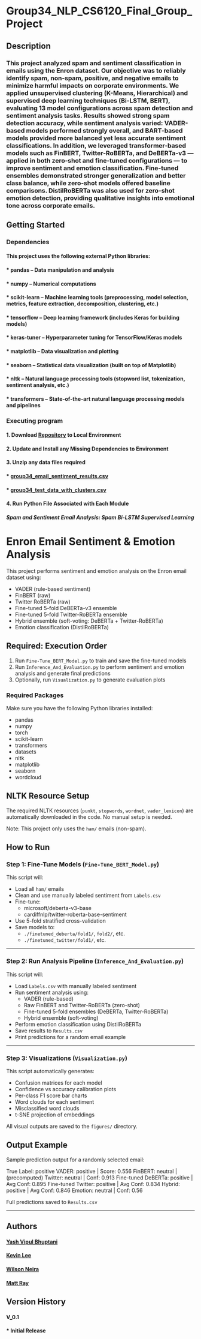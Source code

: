 # Group34_NLP_CS6120_Final_Group_Project
## Description

### This project analyzed spam and sentiment classification in emails using the Enron dataset. Our objective was to reliably identify spam, non-spam, positive, and negative emails to minimize harmful impacts on corporate environments. We applied unsupervised clustering (K-Means, Hierarchical) and supervised deep learning techniques (Bi-LSTM, BERT), evaluating 13 model configurations across spam detection and sentiment analysis tasks. Results showed strong spam detection accuracy, while sentiment analysis varied: VADER-based models performed strongly overall, and BART-based models provided more balanced yet less accurate sentiment classifications. In addition, we leveraged transformer-based models such as FinBERT, Twitter-RoBERTa, and DeBERTa-v3 — applied in both zero-shot and fine-tuned configurations — to improve sentiment and emotion classification. Fine-tuned ensembles demonstrated stronger generalization and better class balance, while zero-shot models offered baseline comparisons. DistilRoBERTa was also used for zero-shot emotion detection, providing qualitative insights into emotional tone across corporate emails.


## Getting Started

### Dependencies
#### This project uses the following external Python libraries:
#### * pandas – Data manipulation and analysis
#### * numpy – Numerical computations
#### * scikit-learn – Machine learning tools (preprocessing, model selection, metrics, feature extraction, decomposition, clustering, etc.)
#### * tensorflow – Deep learning framework (includes Keras for building models)
#### * keras-tuner – Hyperparameter tuning for TensorFlow/Keras models
#### * matplotlib – Data visualization and plotting
#### * seaborn – Statistical data visualization (built on top of Matplotlib)
#### * nltk – Natural language processing tools (stopword list, tokenization, sentiment analysis, etc.)
#### * transformers – State-of-the-art natural language processing models and pipelines

### Executing program
#### 1. Download [Repository](https://github.com/Yashb0299/NLP_CS6120_Final_Group_Project) to Local Environment
#### 2. Update and Install any Missing Dependencies to Environment 
#### 3. Unzip any data files required
#### * [group34_email_sentiment_results.csv](https://github.com/Yashb0299/NLP_CS6120_Final_Group_Project/blob/main/group34_email_sentiment_results.csv.zip)
#### * [group34_test_data_with_clusters.csv](https://github.com/Yashb0299/NLP_CS6120_Final_Group_Project/blob/main/group34_test_data_with_clusters.csv)
#### 4. Run Python File Associated with Each Module
##### Spam and Sentiment Email Analysis: Spam Bi-LSTM Supervised Learning

# Enron Email Sentiment & Emotion Analysis 

This project performs sentiment and emotion analysis on the Enron email dataset using:

- VADER (rule-based sentiment)
- FinBERT (raw)
- Twitter RoBERTa (raw)
- Fine-tuned 5-fold DeBERTa-v3 ensemble
- Fine-tuned 5-fold Twitter-RoBERTa ensemble
- Hybrid ensemble (soft-voting: DeBERTa + Twitter-RoBERTa)
- Emotion classification (DistilRoBERTa)

## Required: Execution Order

1. Run `Fine-Tune_BERT_Model.py` to train and save the fine-tuned models  
2. Run `Inference_And_Evaluation.py` to perform sentiment and emotion analysis and generate final predictions  
3. Optionally, run `Visualization.py` to generate evaluation plots

### Required Packages

Make sure you have the following Python libraries installed:

- pandas
- numpy
- torch
- scikit-learn
- transformers
- datasets
- nltk
- matplotlib
- seaborn
- wordcloud

## NLTK Resource Setup

The required NLTK resources (`punkt`, `stopwords`, `wordnet`, `vader_lexicon`) are automatically downloaded in the code. No manual setup is needed.

Note: This project only uses the `ham/` emails (non-spam).


## How to Run

### Step 1: Fine-Tune Models (`Fine-Tune_BERT_Model.py`)

This script will:

- Load all `ham/` emails  
- Clean and use manually labeled sentiment from `Labels.csv`  
- Fine-tune:
  - microsoft/deberta-v3-base
  - cardiffnlp/twitter-roberta-base-sentiment
- Use 5-fold stratified cross-validation
- Save models to:
  - `./finetuned_deberta/fold1/`, `fold2/`, etc.
  - `./finetuned_twitter/fold1/`, etc.

---

### Step 2: Run Analysis Pipeline (`Inference_And_Evaluation.py`)

This script will:

- Load `Labels.csv` with manually labeled sentiment
- Run sentiment analysis using:
  - VADER (rule-based)
  - Raw FinBERT and Twitter-RoBERTa (zero-shot)
  - Fine-tuned 5-fold ensembles (DeBERTa, Twitter-RoBERTa)
  - Hybrid ensemble (soft-voting)
- Perform emotion classification using DistilRoBERTa
- Save results to `Results.csv`
- Print predictions for a random email example

---

### Step 3: Visualizations (`Visualization.py`)

This script automatically generates:

- Confusion matrices for each model
- Confidence vs accuracy calibration plots
- Per-class F1 score bar charts
- Word clouds for each sentiment
- Misclassified word clouds
- t-SNE projection of embeddings

All visual outputs are saved to the `figures/` directory.

## Output Example

Sample prediction output for a randomly selected email:

True Label: positive
VADER: positive | Score: 0.556
FinBERT: neutral | (precomputed)
Twitter: neutral | Conf: 0.913
Fine-tuned DeBERTa: positive | Avg Conf: 0.895
Fine-tuned Twitter: positive | Avg Conf: 0.834
Hybrid: positive | Avg Conf: 0.846
Emotion: neutral | Conf: 0.56

Full predictions saved to `Results.csv`

---

## Authors
#### [Yash Vipul Bhuptani](https://github.com/Yashb0299)
#### [Kevin Lee](https://github.com/kevinleee21)
#### [Wilson Neira](https://github.com/wilsonnexus)
#### [Matt Ray](https://github.com/MatthewjRay)

## Version History
#### V_0.1
  #### * Initial Release
